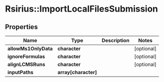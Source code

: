 # Rsirius::ImportLocalFilesSubmission



## Properties
Name | Type | Description | Notes
------------ | ------------- | ------------- | -------------
**allowMs1OnlyData** | **character** |  | [optional] 
**ignoreFormulas** | **character** |  | [optional] 
**alignLCMSRuns** | **character** |  | [optional] 
**inputPaths** | **array[character]** |  | 


